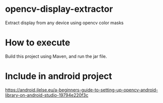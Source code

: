 # opencv-display-extractor
Extract display from any device using opencv color masks

# How to execute
Build this project using Maven, and run the jar file.

# Include in android project
<https://android.jlelse.eu/a-beginners-guide-to-setting-up-opencv-android-library-on-android-studio-19794e220f3c>
